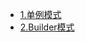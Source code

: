 * [1.单例模式](https://www.jianshu.com/p/114bc4a986e5)
* [2.Builder模式](https://www.jianshu.com/p/23e381317d04)
